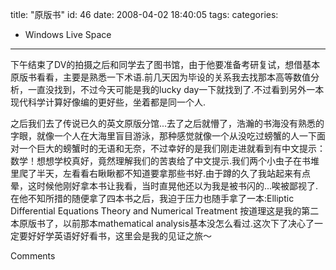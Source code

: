 title: "原版书"
id: 46
date: 2008-04-02 18:40:05
tags: 
categories: 
- Windows Live Space
---


下午结束了DV的拍摄之后和同学去了图书馆，由于他要准备考研复试，想借基本原版书看看，主要是熟悉一下术语.前几天因为毕设的关系我去找那本高等数值分析，一直没找到，不过今天可能是我的lucky day一下就找到了.不过看到另外一本现代科学计算好像编的更好些，坐着都是同一个人.

之后我们去了传说已久的英文原版分馆...去了之后就懵了，浩瀚的书海没有熟悉的字眼，就像一个人在大海里盲目游泳，那种感觉就像一个从没吃过螃蟹的人一下面对一个巨大的螃蟹时的无语和无奈，不过幸好的是我们刚走进就看到有中文提示：数学！想想学校真好，竟然理解我们的苦衷给了中文提示.我们两个小虫子在书堆里爬了半天，左看看右瞅瞅都不知道要拿那些书好.由于蹲的久了我站起来有点晕，这时候他刚好拿本书让我看，当时直晃他还以为我是被书闪的...唉被鄙视了.在他不知所措的随便拿了四本书之后，我迫于压力也随手拿了一本:Elliptic Differential Equations Theory and Numerical Treatment 按道理这是我的第二本原版书了，以前那本mathematical analysis基本没怎么看过.这次下了决心了一定要好好学英语好好看书，这里会是我的见证之旅～

Comments
